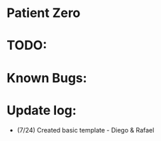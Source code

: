 # Patient Zero

# TODO:

# Known Bugs:

# Update log:
  - (7/24) Created basic template - Diego & Rafael